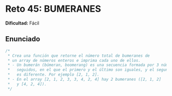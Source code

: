 # Reto 45: BUMERANES

**Dificultad:** Fácil

## Enunciado

```Javascript
/*
 * Crea una función que retorne el número total de bumeranes de
 * un array de números enteros e imprima cada uno de ellos.
 * - Un bumerán (búmeran, boomerang) es una secuencia formada por 3 números
 *   seguidos, en el que el primero y el último son iguales, y el segundo
 *   es diferente. Por ejemplo [2, 1, 2].
 * - En el array [2, 1, 2, 3, 3, 4, 2, 4] hay 2 bumeranes ([2, 1, 2]
 *   y [4, 2, 4]).
 */
```
